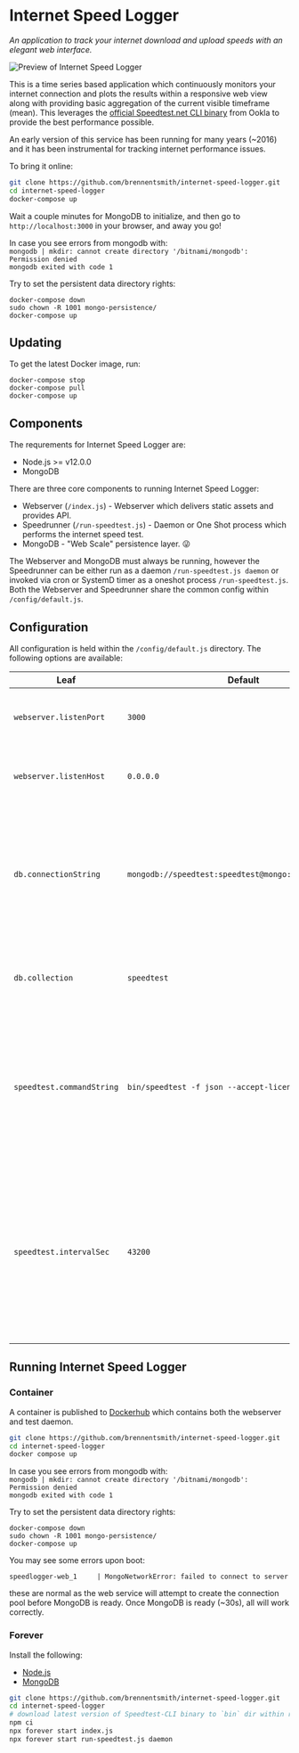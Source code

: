 # Internet Speed Logger

_An application to track your internet download and upload speeds with an elegant web interface._

![Preview of Internet Speed Logger](https://i.imgur.com/LhtHxpZ.gif)

This is a time series based application which continuously monitors your internet connection and plots the results within a responsive web view along with providing basic aggregation of the current visible timeframe (mean). This leverages the [official Speedtest.net CLI binary](https://www.speedtest.net/apps/cli) from Ookla to provide the best performance possible.

An early version of this service has been running for many years (~2016) and it has been instrumental for tracking internet performance issues.

To bring it online:

```bash
git clone https://github.com/brennentsmith/internet-speed-logger.git
cd internet-speed-logger
docker-compose up
```

Wait a couple minutes for MongoDB to initialize, and then go to `http://localhost:3000` in your browser, and away you go!

In case you see errors from mongodb with:<br />
`mongodb | mkdir: cannot create directory '/bitnami/mongodb': Permission denied`<br />
`mongodb exited with code 1`

Try to set the persistent data directory rights:
```
docker-compose down
sudo chown -R 1001 mongo-persistence/
docker-compose up
```

## Updating
To get the latest Docker image, run:
```
docker-compose stop
docker-compose pull
docker-compose up
```

## Components

The requrements for Internet Speed Logger are:

- Node.js >= v12.0.0
- MongoDB

There are three core components to running Internet Speed Logger:

- Webserver (`/index.js`) - Webserver which delivers static assets and provides API.
- Speedrunner (`/run-speedtest.js`) - Daemon or One Shot process which performs the internet speed test.
- MongoDB - "Web Scale" persistence layer. 😜

The Webserver and MongoDB must always be running, however the Speedrunner can be either run as a daemon `/run-speedtest.js daemon` or invoked via cron or SystemD timer as a oneshot process `/run-speedtest.js`. Both the Webserver and Speedrunner share the common config within `/config/default.js`.

## Configuration

All configuration is held within the `/config/default.js` directory. The following options are available:

| Leaf                      | Default                                               | Description                                                                                                                                                                    |
| ------------------------- | ----------------------------------------------------- | ------------------------------------------------------------------------------------------------------------------------------------------------------------------------------ |
| `webserver.listenPort`    | `3000`                                                | Port which the webserver will listen on                                                                                                                                        |
| `webserver.listenHost`    | `0.0.0.0`                                             | Host which the webserver will listen on                                                                                                                                        |
| `db.connectionString`     | `mongodb://speedtest:speedtest@mongo:27017/speedtest` | Connection string the connection for the backend MongoDB compliant database. See: [Connection String URI Format](https://docs.mongodb.com/manual/reference/connection-string/) |
| `db.collection`           | `speedtest`                                           | Collection to use within MongoDB compliant database.                                                                                                                           |
| `speedtest.commandString` | `bin/speedtest -f json --accept-license`              | Raw command to execute to perform speed test. Change this if you want it on a different path or specify a specific server.                                                     |
| `speedtest.intervalSec`   | `43200`                                               | Interval for which the speedtest will be run. This will be randomly skewed +/- 25% and limited to no less than 1800 (30 minutes) seconds between runs.                         |

## Running Internet Speed Logger

### Container

A container is published to [Dockerhub](https://hub.docker.com/r/brennentsmith/internet-speed-logger) which contains both the webserver and test daemon.

```bash
git clone https://github.com/brennentsmith/internet-speed-logger.git
cd internet-speed-logger
docker compose up
```
In case you see errors from mongodb with:<br />
`mongodb | mkdir: cannot create directory '/bitnami/mongodb': Permission denied`<br />
`mongodb exited with code 1`

Try to set the persistent data directory rights:
```
docker-compose down
sudo chown -R 1001 mongo-persistence/
docker-compose up
```

You may see some errors upon boot:

```plain
speedlogger-web_1     | MongoNetworkError: failed to connect to server
```

these are normal as the web service will attempt to create the connection pool before MongoDB is ready. Once MongoDB is ready (~30s), all will work correctly.

### Forever

Install the following:

- [Node.js](https://nodejs.org/en/download/package-manager/)
- [MongoDB](https://docs.mongodb.com/manual/installation/)

```bash
git clone https://github.com/brennentsmith/internet-speed-logger.git
cd internet-speed-logger
# download latest version of Speedtest-CLI binary to `bin` dir within repo >>
npm ci
npx forever start index.js
npx forever start run-speedtest.js daemon
```
